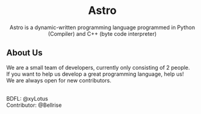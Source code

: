 <h1 align="center">Astro</h1>
<p align="center">Astro is a dynamic-written programming language programmed in Python (Compiler) and C++ (byte code interpreter)</p>

<h2>About Us</h2>
We are a small team of developers, currently only consisting of 2 people.
<br>
If you want to help us develop a great programming language, help us! 
<br>
We are always open for new contributors.

<br>
<br>

BDFL: @xyLotus
<br>
Contributor: @Bellrise
